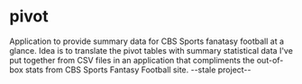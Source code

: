 pivot
=====

Application to provide summary data for CBS Sports fanatasy football at a glance. 
Idea is to translate the pivot tables with summary statistical data I've put together from CSV files in an application that compliments the out-of-box stats from CBS Sports Fantasy Football site.
--stale project--

